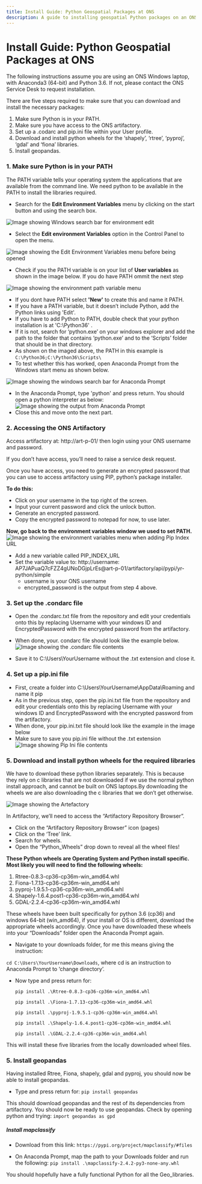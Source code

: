 ```yaml
---
title: Install Guide: Python Geospatial Packages at ONS
description: A guide to installing geospatial Python packages on an ONS computer. 
---
```


# Install Guide: Python Geospatial Packages at ONS

The following instructions assume you are using an ONS Windows laptop, with Anaconda3 (64-bit) and Python 3.6.
If not, please contact the ONS Service Desk to request installation.


There are five steps required to make sure that you can download and install the necessary packages:
1.	Make sure Python is in your PATH.
2.	Make sure you have access to the ONS artifactory.
3.	Set up a .codarc and pip.ini file within your User profile.
4.	Download and install python wheels for the ‘shapely’, ‘rtree’, ‘pyproj’, ‘gdal’ and ‘fiona’ libraries.
5.	Install geopandas.

### 1. Make sure Python is in your PATH
The PATH variable tells your operating system the applications that are available from the command line. We need python to be available in the PATH to install the libraries required.
* Search for the **Edit Environment Variables** menu by clicking on the start button and using the search box.

![Image showing Windows search bar for environment edit](https://github.com/ONSgeo/geospatial-training/blob/master/_docs/guides/img/edit_environment_search.PNG?raw=true)

* Select the **Edit environment Variables** option in the Control Panel to open the menu.

![Image showing the Edit Environment Variables menu before being opened](https://github.com/ONSgeo/geospatial-training/blob/master/_docs/guides/img/edit_environment%20menu.PNG?raw=true)

* Check if you the PATH variable is on your list of **User variables** as shown in the image below. If you do have PATH ommit the next step

![Image showing the environment path variable menu](https://github.com/ONSgeo/geospatial-training/blob/master/_docs/guides/img/edit_environment_path.PNG?raw=true)

* If you dont have PATH select **'New'** to create this and name it PATH. 
* If you have a PATH variable, but it doesn’t include Python, add the Python links using 'Edit'.
* If you have to add Python to PATH, double check that your python installation is at 'C:\Python36\' . 
* If it is not, search for ‘python.exe’ on your windows explorer and add the path to the folder that contains ‘python.exe’ and to the ‘Scripts’ folder that should be in that directory. 
* As shown on the imaged above, the PATH in this example is `C:\Python36;C:\Python36\Scripts\`
* To test whether this has worked, open Anaconda Prompt from the Windows start menu as shown below.
 
![Image showing the windows search bar for Anaconda Prompt](https://github.com/ONSgeo/geospatial-training/blob/master/_docs/guides/img/anaconda%20prompt.PNG?raw=true)
* In the Anaconda Prompt, type 'python' and press return. You should open a python interpreter as below:
![Image showing the output from Anaconda Prompt](https://github.com/ONSgeo/geospatial-training/blob/master/_docs/guides/img/anaconda_prompt_output.PNG?raw=true)
* Close this and move onto the next part.
 

### 2. Accessing the ONS Artifactory

Access artifactory at: http://art-p-01/  then login using your ONS username and password.

If you don’t have access, you’ll need to raise a service desk request.

Once you have access, you need to generate an encrypted password that you can use to access artifactory using PIP, python’s package installer.

**To do this:** 

*	Click on your username in the top right of the screen.
*	Input your current password and click the unlock button.
*	Generate an encrypted password.
*	Copy the encrypted password to notepad for now, to use later. 

**Now, go back to the environment variables window we used to set PATH.**
 ![Image showing the environment variables menu when adding Pip Index URL](https://github.com/ONSgeo/geospatial-training/blob/master/_docs/guides/img/pip_index.PNG?raw=true)
*	Add a new variable called PIP_INDEX_URL
*	Set the variable value to: http://username: AP7JAPuaQ7cFZZ4gUNoDGjpLrEs@art-p-01/artifactory/api/pypi/yr-python/simple
    * username is your ONS username
    *	encrypted_password is the output from step 4 above.
   	

### 3. Set up the .condarc file
* Open the .condarc.txt file from the repository and edit your credentials onto this by replacing Username with your windows ID and EncryptedPassword with the encrypted password from the artifactory.
* When done, your. condarc file should look like the example below.
![Image showing the .condarc file contents](https://github.com/ONSgeo/geospatial-training/blob/master/_docs/guides/img/condarc_file.png?raw=true)

* Save it to C:\Users\YourUsername without the .txt extension and close it.

### 4. Set up a pip.ini file
* First, create a folder into C:\Users\YourUsername\AppData\Roaming and name it pip
* As in the previous step, open the pip.ini.txt file from the repository and edit your credentials onto this by replacing Username with your windows ID and EncryptedPassword with the encrypted password from the artifactory.
* When done, your pip.ini.txt file should look like the example in the image below
* Make sure to save you pip.ini file without the .txt extension
![Image showing Pip Ini file contents](https://github.com/ONSgeo/geospatial-training/blob/master/_docs/guides/img/pip_ini.png?raw=true)


### 5. Download and install python wheels for the required libraries

We have to download these python libraries separately. This is because they rely on c libraries that are not downloaded if we use the normal python install approach, and cannot be built on ONS laptops.By downloading the wheels we are also downloading the c libraries that we don’t get otherwise.

![Image showing the Artefactory](https://github.com/ONSgeo/geospatial-training/blob/master/_docs/guides/img/artefactory.PNG?raw=true)


In Artifactory, we’ll need to access the “Artifactory Repository Browser”.

 * Click on the “Artifactory Repository Browser” icon (pages)
 * Click on the ‘Tree’ link.
 * Search for wheels.
 * Open the “Python_Wheels” drop down to reveal all the wheel files!

**These Python wheels are Operating System and Python install specific. Most likely you will need to find the following wheels:**
  1. Rtree-0.8.3-cp36-cp36m-win_amd64.whl 
  2. Fiona-1.7.13-cp36-cp36m-win_amd64.whl  
  3. pyproj-1.9.5.1-cp36-cp36m-win_amd64.whl 
  4. Shapely-1.6.4.post1-cp36-cp36m-win_amd64.whl 
  5. GDAL-2.2.4-cp36-cp36m-win_amd64.whl  
       
These wheels have been built specifically for python 3.6 (cp36) and windows 64-bit (win_amd64), if your install or OS is different, download the appropriate wheels accordingly.
Once you have downloaded these wheels into your “Downloads” folder open the Anaconda Prompt again.

* Navigate to your downloads folder, for me this means giving the instruction:

 `cd C:\Users\YourUsername\Downloads`, where cd is an instruction to Anaconda Prompt to ‘change directory’.
 
* Now type and press return for:

   `pip install .\Rtree-0.8.3-cp36-cp36m-win_amd64.whl`
   
   `pip install .\Fiona-1.7.13-cp36-cp36m-win_amd64.whl`
   
   `pip install .\pyproj-1.9.5.1-cp36-cp36m-win_amd64.whl`
   
   `pip install .\Shapely-1.6.4.post1-cp36-cp36m-win_amd64.whl`
   
   `pip install .\GDAL-2.2.4-cp36-cp36m-win_amd64.whl`
   

This will install these five libraries from the locally downloaded wheel files.

### 5. Install geopandas

Having installed Rtree, Fiona, shapely, gdal and pyproj, you should now be able to install geopandas. 
* Type and press return for:
    `pip install geopandas`
     
 This should download geopandas and the rest of its dependencies from artifactory. 
 You should now be ready to use geopandas. Check by opening python and trying:
     `import geopandas as gpd`

##### Install mapclassify

* Download from this link: 
      `https://pypi.org/project/mapclassify/#files` 
      
* On Anaconda Prompt, map the path to your Downloads folder and run the following:
      `pip install .\mapclassify-2.4.2-py3-none-any.whl`
     

You should hopefully have a fully functional Python for all the Geo_libraries.












